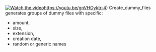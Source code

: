 [![Watch the video](https://i.sstatic.net/Vp2cE.png)](https://youtu.be/vt5fpE0bzSY)https://youtu.be/gnVHOyktr-4)
Create_dummy_files generates groups of dummy files with specific:
- amount,
- size,
- extension,
- creation date,
- random or generic names
